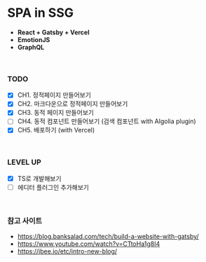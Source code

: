 # SPA in SSG

- **React + Gatsby + Vercel**
- **EmotionJS**
- **GraphQL**

<br/>

### TODO

- [x] CH1. 정적페이지 만들어보기
- [x] CH2. 마크다운으로 정적페이지 만들어보기
- [x] CH3. 동적 페이지 만들어보기
- [ ] CH4. 동적 컴포넌트 만들어보기 (검색 컴포넌트 with Algolia plugin)
- [x] CH5. 배포하기 (with Vercel)

<br/>

### LEVEL UP

- [x] TS로 개발해보기
- [ ] 에디터 플러그인 추가해보기

<br/>

### 참고 사이트

- https://blog.banksalad.com/tech/build-a-website-with-gatsby/
- https://www.youtube.com/watch?v=CTtoHa1g8I4
- https://jbee.io/etc/intro-new-blog/

